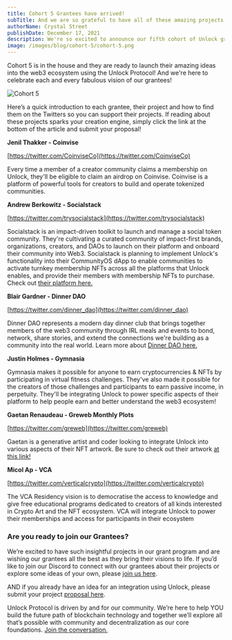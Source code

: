 ```yaml
---
title: Cohort 5 Grantees have arrived!
subTitle: And we are so grateful to have all of these amazing projects implementing the protocol!
authorName: Crystal Street
publishDate: December 17, 2021
description: We're so excited to announce our fifth cohort of Unlock grantees! Please check out their projects and follow their progress!
image: /images/blog/cohort-5/cohort-5.png
---
```


Cohort 5 is in the house and they are ready to launch their amazing ideas into the web3 ecosystem using the Unlock Protocol! And we're here to celebrate each and every fabulous vision of our grantees!

![Cohort 5](/images/blog/cohort-5/cohort-5.png)

Here’s a quick introduction to each grantee, their project and how to find them on the Twitters so you can support their projects. If reading about these projects sparks your creation engine, simply click the link at the bottom of the article and submit your proposal!

**Jenil Thakker - Coinvise**

[https://twitter.com/CoinviseCo](https://twitter.com/CoinviseCo)

Every time a member of a creator community claims a membership on Unlock, they'll be eligible to claim an airdrop on Coinvise. Coinvise is a platform of powerful tools for creators to build and operate tokenized communities.

**Andrew Berkowitz - Socialstack**

[https://twitter.com/trysocialstack](https://twitter.com/trysocialstack)

Socialstack is an impact-driven toolkit to launch and manage a social token community. They're cultivating a curated community of impact-first brands, organizations, creators, and DAOs to launch on their platform and onboard their community into Web3. Socialstack is planning to implement Unlock's functionality into their CommunityOS dApp to enable communities to activate turnkey membership NFTs across all the platforms that Unlock enables, and provide their members with membership NFTs to purchase. Check out [their platform here.](https://www.socialstack.co/)

**Blair Gardner - Dinner DAO**

[https://twitter.com/dinner_dao](https://twitter.com/dinner_dao)

Dinner DAO represents a modern day dinner club that brings together members of the web3 community through IRL meals and events to bond, network, share stories, and extend the connections we're building as a community into the real world. Learn more about [Dinner DAO here.](https://dinnerdao.xyz/)

**Justin Holmes - Gymnasia**

Gymnasia makes it possible for anyone to earn cryptocurrencies & NFTs by participating in virtual fitness challenges. They've also made it possible for the creators of those challenges and participants to earn passive income, in perpetuity. They'll be integrating Unlock to power specific aspects of their platform to help people earn and better understand the web3 ecosystem!

**Gaetan Renaudeau - Greweb Monthly Plots**

[https://twitter.com/greweb](https://twitter.com/greweb)

Gaetan is a generative artist and coder looking to integrate Unlock into various aspects of their NFT artwork. Be sure to check out their artwork [at this link!](https://greweb.me/plots)

**Micol Ap - VCA**

[https://twitter.com/verticalcrypto](https://twitter.com/verticalcrypto)

The VCA Residency vision is to democratise the access to knowledge and give free educational programs dedicated to creators of all kinds interested in Crypto Art and the NFT ecosystem. VCA will integrate Unlock to power their memberships and access for participants in their ecosystem

### Are you ready to join our Grantees?

We’re excited to have such insightful projects in our grant program and are wishing our grantees all the best as they bring their visions to life. If you’d like to join our Discord to connect with our grantees about their projects or explore some ideas of your own, please [join us here](https://discord.gg/Ah6ZEJyTDp).

AND if you already have an idea for an integration using Unlock, please submit your project [proposal here](https://share.hsforms.com/1gAdLgNOESNCWJ9bJxCUAMwbvg22).

Unlock Protocol is driven by and for our community. We’re here to help YOU build the future path of blockchain technology and together we’ll explore all that’s possible with community and decentralization as our core foundations. [Join the conversation.](https://unlock.community/)
